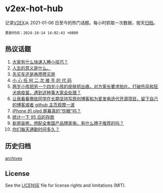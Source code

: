 # v2ex-hot-hub

 记录[V2EX](https://www.v2ex.com/)从 2021-01-06 日至今的热门话题。每小时抓取一次数据，按天[归档](archives)。

`更新时间：2024-10-14 14:02:43 +0800`

## 热议话题

1. [大家有什么快速入睡小技巧？](https://www.v2ex.com/t/1079915)
1. [人生的意义是什么。](https://www.v2ex.com/t/1079880)
1. [先买车还是再攒攒买房](https://www.v2ex.com/t/1079938)
1. [小 心 任 何 二 次 接 手 的 代 码](https://www.v2ex.com/t/1079893)
1. [两岁小孩把另一个四岁小孩的皮肤抓出痕，对方家长要求拍片、打破伤风和狂犬病疫苗，遇到这种事大家会处理？](https://www.v2ex.com/t/1079976)
1. [让我看看哪些同学在长期坚持写原创博客和为爱发电迭代开源项目，留下自己的博客或者 github 主页观摩一波](https://www.v2ex.com/t/1079939)
1. [iPhone 的 oled 屏幕真的“伤眼”吗？](https://www.v2ex.com/t/1079918)
1. [统计一下 95 后的存款](https://www.v2ex.com/t/1079924)
1. [新房装修，想配全套国产品牌家电，有什么牌子推荐的吗？](https://www.v2ex.com/t/1079932)
1. [你们每天通勤时间多久？](https://www.v2ex.com/t/1079996)

## 历史归档

[archives](archives)

## License

See the [LICENSE](LICENSE) file for license rights and limitations (MIT).
